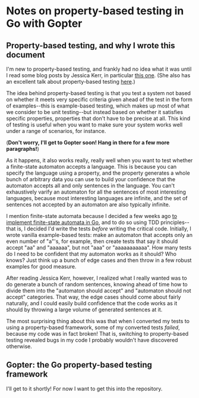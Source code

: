 # Notes on property-based testing in Go with Gopter

## Property-based testing, and why I wrote this document

I'm new to property-based testing, and frankly had no idea what it was until I
read some blog posts by Jessica Kerr, in particular [this
one](https://blog.jessitron.com/2014/09/04/tdd-is-dead-long-live-tdd/). (She
also has an excellent talk about property-based testing
[here](https://www.youtube.com/watch?v=shngiiBfD80).)

The idea behind property-based testing is that you test a system not based on
whether it meets very specific criteria given ahead of the test in the form of
examples--this is example-based testing, which makes up most of what we consider
to be unit testing--but instead based on whether it satisfies specific
properties, properties that don't have to be precise at all. This kind of
testing is useful when you want to make sure your system works well under a
range of scenarios, for instance.

(**Don't worry, I'll get to Gopter soon! Hang in there for a few more
paragraphs!**)

As it happens, it also works really, really well when you want to test whether a
finite-state automaton accepts a language. This is because you can specify the
language using a property, and the property generates a whole bunch of arbitrary
data you can use to build your confidence that the automaton accepts all and
only sentences in the language. You can't exhaustively varify an automaton for
all the sentences of most interesting languages, because most interesting
languages are infinite, and the set of sentences not accepted by an automaton
are also typically infinite.

I mention finite-state automata because I decided a few weeks ago [to implement
finite-state automata in Go](https://github.com/adamvinueza/fsa), and to do so
using TDD principles--that is, I decided I'd write the tests _before_ writing
the critical code. Initially, I wrote vanilla example-based tests: make an
automaton that accepts only an even number of "a"'s, for example, then create
tests that say it should accept "aa" and "aaaaaa", but not "aaa" or
"aaaaaaaaaaa". How many tests do I need to be confident that my automaton works
as it should? Who knows? Just think up a bunch of edge cases and then throw in a
few robust examples for good measure.

After reading Jessica Kerr, however, I realized what I really wanted was to do
generate a bunch of random sentences, knowing ahead of time how to divide them
into the "automaton should accept" and "automaton should not accept" categories.
That way, the edge cases should come about fairly naturally, and I could easily
build confidence that the code works as it should by throwing a large volume of
generated sentences at it.

The most surprising thing about this was that when I converted my tests to using
a property-based framework, some of my converted tests _failed_, because my code
was in fact broken! That is, switching to property-based testing revealed bugs
in my code I probably wouldn't have discovered otherwise.

## Gopter: the Go property-based testing framework

I'll get to it shortly! For now I want to get this into the repository.

